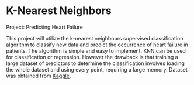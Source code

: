 # K-Nearest Neighbors 

Project: Predicting Heart Failure 

This project will utilize the k-nearest neighbours supervised classification algorithm to classify new data and predict the occurrence of heart failure in patients. The algorithm is simple and easy to implement. KNN can be used for classification or regression. However the drawback is that training a large dataset of predictors to determine the classification involves loading the whole dataset and using every point, requiring a large memory. Dataset was obtained from [Kaggle](https://www.kaggle.com/andrewmvd/heart-failure-clinical-data).  
